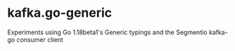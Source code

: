 # kafka.go-generic
Experiments using Go 1.18beta1's Generic typings and the Segmentio kafka-go consumer client
